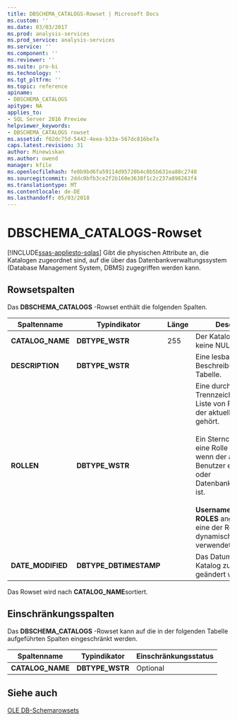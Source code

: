 ```yaml
---
title: DBSCHEMA_CATALOGS-Rowset | Microsoft Docs
ms.custom: ''
ms.date: 03/03/2017
ms.prod: analysis-services
ms.prod_service: analysis-services
ms.service: ''
ms.component: ''
ms.reviewer: ''
ms.suite: pro-bi
ms.technology: ''
ms.tgt_pltfrm: ''
ms.topic: reference
apiname:
- DBSCHEMA_CATALOGS
apitype: NA
applies_to:
- SQL Server 2016 Preview
helpviewer_keywords:
- DBSCHEMA_CATALOGS rowset
ms.assetid: f02dc75d-5442-4eea-b33a-567dc816be7a
caps.latest.revision: 31
author: Minewiskan
ms.author: owend
manager: kfile
ms.openlocfilehash: fe0b9bd6fa59114d95720b4c0b5b631ea88c2748
ms.sourcegitcommit: 2ddc0bfb3ce2f2b160e3638f1c2c237a898263f4
ms.translationtype: MT
ms.contentlocale: de-DE
ms.lasthandoff: 05/03/2018
---
```

# <a name="dbschemacatalogs-rowset"></a>DBSCHEMA_CATALOGS-Rowset
[!INCLUDE[ssas-appliesto-sqlas](../../../includes/ssas-appliesto-sqlas.md)]
  Gibt die physischen Attribute an, die Katalogen zugeordnet sind, auf die über das Datenbankverwaltungssystem (Database Management System, DBMS) zugegriffen werden kann.  
  
## <a name="rowset-columns"></a>Rowsetspalten  
 Das **DBSCHEMA_CATALOGS** -Rowset enthält die folgenden Spalten.  
  
|Spaltenname|Typindikator|Länge|Description|  
|-----------------|--------------------|------------|-----------------|  
|**CATALOG_NAME**|**DBTYPE_WSTR**|255|Der Katalogname. Lässt keine NULL-Werte zu.|  
|**DESCRIPTION**|**DBTYPE_WSTR**||Eine lesbare Beschreibung der Tabelle.|  
|**ROLLEN**|**DBTYPE_WSTR**||Eine durch Trennzeichen getrennte Liste von Rollen, zu der der aktuelle Benutzer gehört.<br /><br /> Ein Sternchen (\*) als eine Rolle enthalten ist, wenn der aktuelle Benutzer ein Server- oder Datenbankadministrator ist.<br /><br /> **Username** wird an **ROLES** angefügt, wenn eine der Rollen dynamische Sicherheit verwendet.|  
|**DATE_MODIFIED**|**DBTYPE_DBTIMESTAMP**||Das Datum, an dem der Katalog zuletzt geändert wurde.|  
  
 Das Rowset wird nach **CATALOG_NAME**sortiert.  
  
## <a name="restriction-columns"></a>Einschränkungsspalten  
 Das **DBSCHEMA_CATALOGS** -Rowset kann auf die in der folgenden Tabelle aufgeführten Spalten eingeschränkt werden.  
  
|Spaltenname|Typindikator|Einschränkungsstatus|  
|-----------------|--------------------|-----------------------|  
|**CATALOG_NAME**|**DBTYPE_WSTR**|Optional|  
  
## <a name="see-also"></a>Siehe auch  
 [OLE DB-Schemarowsets](../../../analysis-services/schema-rowsets/ole-db/ole-db-schema-rowsets.md)  
  
  
